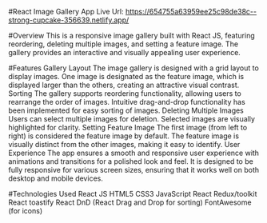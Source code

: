 #React Image Gallery App
Live Url: https://654755a63959ee25c98de38c--strong-cupcake-356639.netlify.app/

#Overview
This is a responsive image gallery built with React JS, featuring reordering, deleting multiple images, and setting a feature image. The gallery provides an interactive and visually appealing user experience.

#Features
Gallery Layout
The image gallery is designed with a grid layout to display images.
One image is designated as the feature image, which is displayed larger than the others, creating an attractive visual contrast.
Sorting
The gallery supports reordering functionality, allowing users to rearrange the order of images.
Intuitive drag-and-drop functionality has been implemented for easy sorting of images.
Deleting Multiple Images
Users can select multiple images for deletion.
Selected images are visually highlighted for clarity.
Setting Feature Image
The first image (from left to right) is considered the feature image by default.
The feature image is visually distinct from the other images, making it easy to identify.
User Experience
The app ensures a smooth and responsive user experience with animations and transitions for a polished look and feel.
It is designed to be fully responsive for various screen sizes, ensuring that it works well on both desktop and mobile devices.

#Technologies Used
React JS
HTML5
CSS3
JavaScript
React Redux/toolkit
React toastify
React DnD (React Drag and Drop for sorting)
FontAwesome (for icons)

